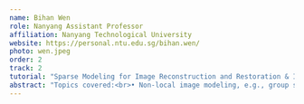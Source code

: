 ```yaml
---
name: Bihan Wen
role: Nanyang Assistant Professor
affiliation: Nanyang Technological University
website: https://personal.ntu.edu.sg/bihan.wen/
photo: wen.jpeg
order: 2
track: 2
tutorial: "Sparse Modeling for Image Reconstruction and Restoration & Intro to Deep Learning for Imaging (Part II)"
abstract: "Topics covered:<br>• Non-local image modeling, e.g., group sparsity, low-rank, etc.<br>• From model-based to deep learning.<br>• Advantages of model scalability.<br>• Example of deep learning methods for image restoration  (Session 2 will cover deep learning methods in more detail for imaging).<br>• How deep learning can be combined with model-based approaches."
---
```


